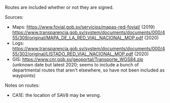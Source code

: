 Routes are included whether or not they are signed.

Sources:
* Maps: https://www.fovial.gob.sv/servicios/mapas-red-fovial/ (2019) https://www.transparencia.gob.sv/system/documents/documents/000/455/309/original/MAPA_DE_LA_RED_VIAL_NACIONAL_MOP.pdf (2020)
* Logs: https://www.transparencia.gob.sv/system/documents/documents/000/455/302/original/LISTADO_RED_VIAL_NACIONAL_MOP.pdf (2020)
* GIS: https://www.cnr.gob.sv/geoportal/Transporte_WGS84.zip (unknown date but latest 2020; seems to include a bunch of departmental routes that aren't elsewhere, so have not been included as waypoints)

Notes on routes:
* CA1E: the location of SAV8 may be wrong.
